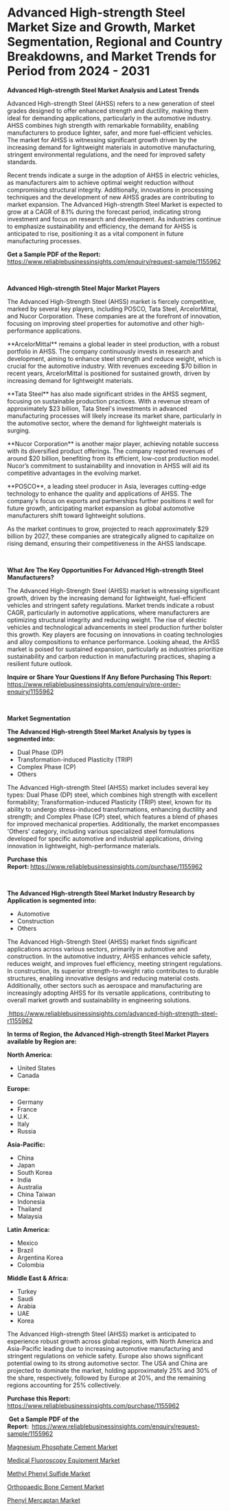 <p><h1>Advanced High-strength Steel Market Size and Growth, Market Segmentation, Regional and Country Breakdowns, and Market Trends for Period from 2024 -  2031</h1></p><p><strong>Advanced High-strength Steel Market Analysis and Latest Trends</strong></p>
<p><p>Advanced High-strength Steel (AHSS) refers to a new generation of steel grades designed to offer enhanced strength and ductility, making them ideal for demanding applications, particularly in the automotive industry. AHSS combines high strength with remarkable formability, enabling manufacturers to produce lighter, safer, and more fuel-efficient vehicles. The market for AHSS is witnessing significant growth driven by the increasing demand for lightweight materials in automotive manufacturing, stringent environmental regulations, and the need for improved safety standards.</p><p>Recent trends indicate a surge in the adoption of AHSS in electric vehicles, as manufacturers aim to achieve optimal weight reduction without compromising structural integrity. Additionally, innovations in processing techniques and the development of new AHSS grades are contributing to market expansion. The Advanced High-strength Steel Market is expected to grow at a CAGR of 8.1% during the forecast period, indicating strong investment and focus on research and development. As industries continue to emphasize sustainability and efficiency, the demand for AHSS is anticipated to rise, positioning it as a vital component in future manufacturing processes.</p></p>
<p><strong>Get a Sample PDF of the Report:&nbsp;</strong> <a href="https://www.reliablebusinessinsights.com/enquiry/request-sample/1155962?utm_campaign=39&utm_medium=2&utm_source=Github&utm_content=ia&utm_term=08112024&utm_id=advanced-high-strength-steel">https://www.reliablebusinessinsights.com/enquiry/request-sample/1155962</a></p>
<p>&nbsp;</p>
<p><strong>Advanced High-strength Steel Major Market Players</strong></p>
<p><p>The Advanced High-Strength Steel (AHSS) market is fiercely competitive, marked by several key players, including POSCO, Tata Steel, ArcelorMittal, and Nucor Corporation. These companies are at the forefront of innovation, focusing on improving steel properties for automotive and other high-performance applications.</p><p>**ArcelorMittal** remains a global leader in steel production, with a robust portfolio in AHSS. The company continuously invests in research and development, aiming to enhance steel strength and reduce weight, which is crucial for the automotive industry. With revenues exceeding $70 billion in recent years, ArcelorMittal is positioned for sustained growth, driven by increasing demand for lightweight materials.</p><p>**Tata Steel** has also made significant strides in the AHSS segment, focusing on sustainable production practices. With a revenue stream of approximately $23 billion, Tata Steel's investments in advanced manufacturing processes will likely increase its market share, particularly in the automotive sector, where the demand for lightweight materials is surging.</p><p>**Nucor Corporation** is another major player, achieving notable success with its diversified product offerings. The company reported revenues of around $20 billion, benefiting from its efficient, low-cost production model. Nucor’s commitment to sustainability and innovation in AHSS will aid its competitive advantages in the evolving market.</p><p>**POSCO**, a leading steel producer in Asia, leverages cutting-edge technology to enhance the quality and applications of AHSS. The company's focus on exports and partnerships further positions it well for future growth, anticipating market expansion as global automotive manufacturers shift toward lightweight solutions.</p><p>As the market continues to grow, projected to reach approximately $29 billion by 2027, these companies are strategically aligned to capitalize on rising demand, ensuring their competitiveness in the AHSS landscape.</p></p>
<p>&nbsp;</p>
<p><strong>What Are The Key Opportunities For Advanced High-strength Steel Manufacturers?</strong></p>
<p><p>The Advanced High-Strength Steel (AHSS) market is witnessing significant growth, driven by the increasing demand for lightweight, fuel-efficient vehicles and stringent safety regulations. Market trends indicate a robust CAGR, particularly in automotive applications, where manufacturers are optimizing structural integrity and reducing weight. The rise of electric vehicles and technological advancements in steel production further bolster this growth. Key players are focusing on innovations in coating technologies and alloy compositions to enhance performance. Looking ahead, the AHSS market is poised for sustained expansion, particularly as industries prioritize sustainability and carbon reduction in manufacturing practices, shaping a resilient future outlook.</p></p>
<p><strong>Inquire or Share Your Questions If Any Before Purchasing This Report:</strong> <a href="https://www.reliablebusinessinsights.com/enquiry/pre-order-enquiry/1155962?utm_campaign=39&utm_medium=2&utm_source=Github&utm_content=ia&utm_term=08112024&utm_id=advanced-high-strength-steel">https://www.reliablebusinessinsights.com/enquiry/pre-order-enquiry/1155962</a></p>
<p>&nbsp;</p>
<p><strong>Market Segmentation</strong></p>
<p><strong>The Advanced High-strength Steel Market Analysis by types is segmented into:</strong></p>
<p><ul><li>Dual Phase (DP)</li><li>Transformation-induced Plasticity (TRIP)</li><li>Complex Phase (CP)</li><li>Others</li></ul></p>
<p><p>The Advanced High-strength Steel (AHSS) market includes several key types: Dual Phase (DP) steel, which combines high strength with excellent formability; Transformation-induced Plasticity (TRIP) steel, known for its ability to undergo stress-induced transformations, enhancing ductility and strength; and Complex Phase (CP) steel, which features a blend of phases for improved mechanical properties. Additionally, the market encompasses 'Others' category, including various specialized steel formulations developed for specific automotive and industrial applications, driving innovation in lightweight, high-performance materials.</p></p>
<p><strong>Purchase this Report:&nbsp;</strong><a href="https://www.reliablebusinessinsights.com/purchase/1155962?utm_campaign=39&utm_medium=2&utm_source=Github&utm_content=ia&utm_term=08112024&utm_id=advanced-high-strength-steel">https://www.reliablebusinessinsights.com/purchase/1155962</a></p>
<p>&nbsp;</p>
<p><strong>The Advanced High-strength Steel Market Industry Research by Application is segmented into:</strong></p>
<p><ul><li>Automotive</li><li>Construction</li><li>Others</li></ul></p>
<p><p>The Advanced High-Strength Steel (AHSS) market finds significant applications across various sectors, primarily in automotive and construction. In the automotive industry, AHSS enhances vehicle safety, reduces weight, and improves fuel efficiency, meeting stringent regulations. In construction, its superior strength-to-weight ratio contributes to durable structures, enabling innovative designs and reducing material costs. Additionally, other sectors such as aerospace and manufacturing are increasingly adopting AHSS for its versatile applications, contributing to overall market growth and sustainability in engineering solutions.</p></p>
<p><a href="https://www.reliablebusinessinsights.com/advanced-high-strength-steel-r1155962?utm_campaign=39&utm_medium=2&utm_source=Github&utm_content=ia&utm_term=08112024&utm_id=advanced-high-strength-steel">&nbsp;https://www.reliablebusinessinsights.com/advanced-high-strength-steel-r1155962</a></p>
<p><strong>In terms of Region, the Advanced High-strength Steel Market Players available by Region are:</strong></p>
<p>
    <p> <strong> North America: </strong>
        <ul>
            <li>United States</li>
            <li>Canada</li>
        </ul>
        </p> 
    <p> <strong> Europe: </strong>
        <ul>
            <li>Germany</li>
            <li>France</li>
            <li>U.K.</li>
            <li>Italy</li>
            <li>Russia</li>
        </ul>
        </p> 
    <p> <strong> Asia-Pacific: </strong>
        <ul>
            <li>China</li>
            <li>Japan</li>
            <li>South Korea</li>
            <li>India</li>
            <li>Australia</li>
            <li>China Taiwan</li>
            <li>Indonesia</li>
            <li>Thailand</li>
            <li>Malaysia</li>
        </ul>
        </p> 
    <p> <strong> Latin America: </strong>
        <ul>
            <li>Mexico</li>
            <li>Brazil</li>
            <li>Argentina Korea</li>
            <li>Colombia</li>
        </ul>
        </p> 
    <p> <strong> Middle East & Africa: </strong>
        <ul>
            <li>Turkey</li>
            <li>Saudi</li>
            <li>Arabia</li>
            <li>UAE</li>
            <li>Korea</li>
        </ul>
    </p>
    </p>
<p><p>The Advanced High-strength Steel (AHSS) market is anticipated to experience robust growth across global regions, with North America and Asia-Pacific leading due to increasing automotive manufacturing and stringent regulations on vehicle safety. Europe also shows significant potential owing to its strong automotive sector. The USA and China are projected to dominate the market, holding approximately 25% and 30% of the share, respectively, followed by Europe at 20%, and the remaining regions accounting for 25% collectively.</p></p>
<p><strong>Purchase this Report: </strong><a href="https://www.reliablebusinessinsights.com/purchase/1155962?utm_campaign=39&utm_medium=2&utm_source=Github&utm_content=ia&utm_term=08112024&utm_id=advanced-high-strength-steel">https://www.reliablebusinessinsights.com/purchase/1155962</a></p>
<p>&nbsp;<strong>Get a Sample PDF of the Report:&nbsp;&nbsp;</strong><a href="https://www.reliablebusinessinsights.com/enquiry/request-sample/1155962?utm_campaign=39&utm_medium=2&utm_source=Github&utm_content=ia&utm_term=08112024&utm_id=advanced-high-strength-steel">https://www.reliablebusinessinsights.com/enquiry/request-sample/1155962</a></p>
<p><strong></strong></p>
<p><p><a href="https://issuu.com/reportprime-2/docs/magnesium-phosphate-cement-market-s_d081a9316b1cb4?utm_campaign=39&utm_medium=2&utm_source=Github&utm_content=ia&utm_term=08112024&utm_id=advanced-high-strength-steel">Magnesium Phosphate Cement Market</a></p><p><a href="https://issuu.com/reportprime-2/docs/medical-fluoroscopy-equipment-marke_3a8c28d2848459?utm_campaign=39&utm_medium=2&utm_source=Github&utm_content=ia&utm_term=08112024&utm_id=advanced-high-strength-steel">Medical Fluoroscopy Equipment Market</a></p><p><a href="https://github.com/bramarquesw0f/Market-Research-Report-List-1/blob/main/methyl-phenyl-sulfide-market.md?utm_campaign=39&utm_medium=2&utm_source=Github&utm_content=ia&utm_term=08112024&utm_id=advanced-high-strength-steel">Methyl Phenyl Sulfide Market</a></p><p><a href="https://issuu.com/reportprime-2/docs/orthopaedic-bone-cement-market-size_c7e28362c1dab9?utm_campaign=39&utm_medium=2&utm_source=Github&utm_content=ia&utm_term=08112024&utm_id=advanced-high-strength-steel">Orthopaedic Bone Cement Market</a></p><p><a href="https://github.com/tomasa8xtkvotaw/Market-Research-Report-List-1/blob/main/phenyl-mercaptan-market.md?utm_campaign=39&utm_medium=2&utm_source=Github&utm_content=ia&utm_term=08112024&utm_id=advanced-high-strength-steel">Phenyl Mercaptan Market</a></p></p>